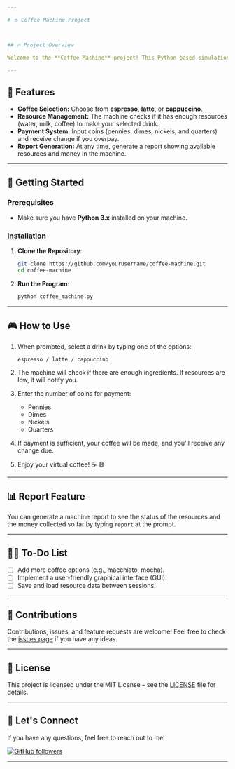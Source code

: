 ```yaml
---

# ☕ Coffee Machine Project



## 🔥 Project Overview

Welcome to the **Coffee Machine** project! This Python-based simulation brings a digital coffee machine to life, allowing you to choose your favorite brew, pay for it using coins, and enjoy your virtual cup of coffee!

---
```


## 🌟 Features

- **Coffee Selection:** Choose from **espresso**, **latte**, or **cappuccino**.
- **Resource Management:** The machine checks if it has enough resources (water, milk, coffee) to make your selected drink.
- **Payment System:** Input coins (pennies, dimes, nickels, and quarters) and receive change if you overpay.
- **Report Generation:** At any time, generate a report showing available resources and money in the machine.

---

## 🚀 Getting Started

### Prerequisites
- Make sure you have **Python 3.x** installed on your machine.

### Installation

1. **Clone the Repository**:
   ```bash
   git clone https://github.com/yourusername/coffee-machine.git
   cd coffee-machine
   ```

2. **Run the Program**:
   ```bash
   python coffee_machine.py
   ```

---

## 🎮 How to Use

1. When prompted, select a drink by typing one of the options:
   ```
   espresso / latte / cappuccino
   ```

2. The machine will check if there are enough ingredients. If resources are low, it will notify you.

3. Enter the number of coins for payment:
   - Pennies
   - Dimes
   - Nickels
   - Quarters

4. If payment is sufficient, your coffee will be made, and you'll receive any change due.

5. Enjoy your virtual coffee! ☕ 😄

---

## 📊 Report Feature

You can generate a machine report to see the status of the resources and the money collected so far by typing `report` at the prompt.

---

## 👩‍💻 To-Do List

- [ ] Add more coffee options (e.g., macchiato, mocha).
- [ ] Implement a user-friendly graphical interface (GUI).
- [ ] Save and load resource data between sessions.

---

## 🤝 Contributions

Contributions, issues, and feature requests are welcome! Feel free to check the [issues page](https://github.com/yourusername/coffee-machine/issues) if you have any ideas.

---

## 📄 License

This project is licensed under the MIT License – see the [LICENSE](LICENSE) file for details.

---

## 💬 Let's Connect

If you have any questions, feel free to reach out to me!

[![GitHub followers](https://img.shields.io/github/followers/RDreignsuwu?label=Follow%20on%20GitHub&style=social)](https://github.com/RDreignsuwu)  

---
